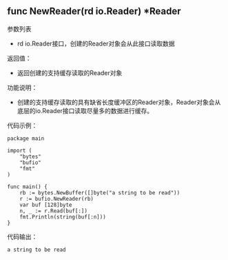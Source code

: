 ## func NewReader(rd io.Reader) *Reader

参数列表

- rd io.Reader接口，创建的Reader对象会从此接口读取数据

返回值：

- 返回创建的支持缓存读取的Reader对象

功能说明：

- 创建的支持缓存读取的具有缺省长度缓冲区的Reader对象，Reader对象会从底层的io.Reader接口读取尽量多的数据进行缓存。

代码示例：

	package main

	import (
		"bytes"
		"bufio"
		"fmt"
	)

	func main() {
		rb := bytes.NewBuffer([]byte("a string to be read"))
		r := bufio.NewReader(rb)
		var buf [128]byte
		n, _ := r.Read(buf[:])
		fmt.Println(string(buf[:n]))
	}

代码输出：

	a string to be read
